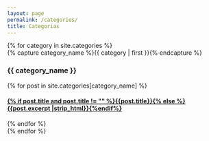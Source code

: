 ```yaml
---
layout: page
permalink: /categories/
title: Categorias
---
```



<div id="archives">
{% for category in site.categories %}
  <div class="archive-group">
    {% capture category_name %}{{ category | first }}{% endcapture %}
    <div id="#{{ category_name | slugize }}"></div>    
    <h3 class="category-head">{{ category_name }}</h3>
    <a name="{{ category_name | slugize }}"></a>
    {% for post in site.categories[category_name] %}
    <article class="archive-item">
      <h4><a href="{{ site.baseurl }}{{ post.url }}">{% if post.title and post.title != "" %}{{post.title}}{% else %}{{post.excerpt |strip_html}}{%endif%}</a></h4>
    </article>
    {% endfor %}
  </div>
{% endfor %}
</div>

<script>
  document.addEventListener("DOMContentLoaded", function() {
    function showCategoriesByHash() {
      var hash = decodeURIComponent(window.location.hash.replace('#', ''));
      if (hash) {
        document.querySelectorAll('.archive-group').forEach(function(group) {
          group.style.display = 'none';
        });
        document.querySelectorAll('.category-head').forEach(function(head) {
          if (head.textContent.trim().toLowerCase() === hash.toLowerCase()) {
            head.parentElement.style.display = 'block';
            // rola até a categoria
            // head.scrollIntoView({behavior: "smooth"});
          }
        });
      } else {
        document.querySelectorAll('.archive-group').forEach(function(group) {
          group.style.display = 'block';
        });
      }
    }

    window.addEventListener('hashchange', showCategoriesByHash);
    showCategoriesByHash();
  });
</script>